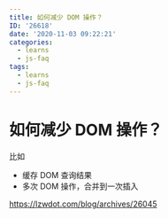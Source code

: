 ```yaml
---
title: 如何减少 DOM 操作？
ID: '26618'
date: '2020-11-03 09:22:21'
categories:
  - learns
  - js-faq
tags:
  - learns
  - js-faq
---
```


# 如何减少 DOM 操作？

比如

- 缓存 DOM 查询结果
- 多次 DOM 操作，合并到一次插入

https://lzwdot.com/blog/archives/26045
